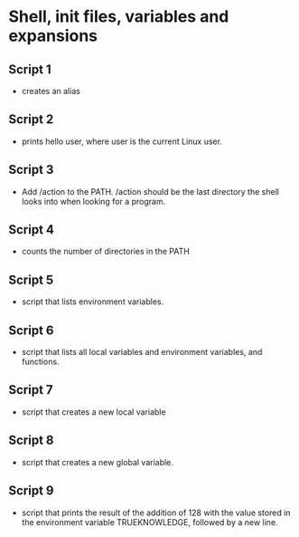 #  Shell, init files, variables and expansions

## Script 1
- creates an alias

## Script 2
- prints hello user, where user is the current Linux user.

## Script 3
- Add /action to the PATH. /action should be the last directory the shell looks into when looking for a program.

## Script 4 
- counts the number of directories in the PATH

## Script 5
- script that lists environment variables.

## Script 6
- script that lists all local variables and environment variables, and functions.

## Script 7
- script that creates a new local variable

## Script 8
- script that creates a new global variable.

## Script 9
- script that prints the result of the addition of 128 with the value stored in the environment variable TRUEKNOWLEDGE, followed by a new line.

